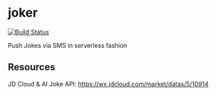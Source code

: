 # joker

[![Build Status](https://travis-ci.com/PXMYH/joker.svg?branch=master)](https://travis-ci.com/PXMYH/joker)

Push Jokes via SMS in serverless fashion

## Resources
JD Cloud & AI Joke API: https://wx.jdcloud.com/market/datas/5/10914